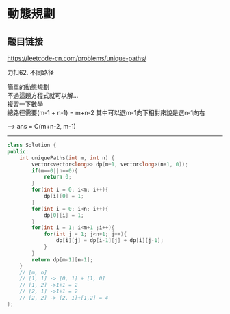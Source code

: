 # 動態規劃

## 题目链接

https://leetcode-cn.com/problems/unique-paths/

力扣62. 不同路径

簡單的動態規劃   
不過這題方程式就可以解...   
複習一下數學   
總路徑需要(m-1 + n-1) = m+n-2
其中可以選m-1向下相對來說是選n-1向右   

--> ans = C(m+n-2, m-1)   


---------------------------------------

```cpp
class Solution {
public:
    int uniquePaths(int m, int n) {
        vector<vector<long>> dp(m+1, vector<long>(n+1, 0));
        if(m==0||n==0){
            return 0;
        }
        for(int i = 0; i<m; i++){
            dp[i][0] = 1;
        }
        for(int i = 0; i<n; i++){
            dp[0][i] = 1;
        }
        for(int i = 1; i<m+1 ;i++){
            for(int j = 1; j<n+1; j++){
                dp[i][j] = dp[i-1][j] + dp[i][j-1];
            }
        }
        return dp[m-1][n-1];
    }
    // [m, n]
    // [1, 1] -> [0, 1] + [1, 0] 
    // [1, 2] ->1+1 = 2
    // [2, 1] ->1+1 = 2
    // [2, 2] -> [2, 1]+[1,2] = 4
};
```
